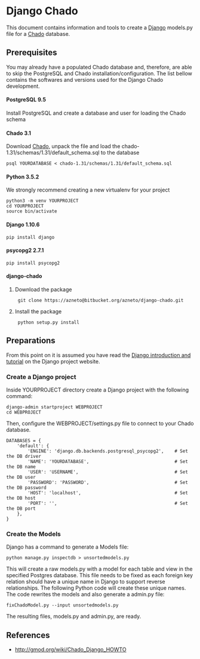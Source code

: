 # Django Chado

This document contains information and tools to create a [Django](https://www.djangoproject.com) models.py file for a [Chado](http://gmod.org/wiki/Chado_-_Getting_Started) database.

## Prerequisites

You may already have a populated Chado database and, therefore, are able to skip the PostgreSQL and Chado installation/configuration. The list bellow contains the softwares and versions used for the Django Chado development.

#### PostgreSQL 9.5

Install PostgreSQL and create a database and user for loading the Chado schema

#### Chado 3.1

Download [Chado](https://downloads.sourceforge.net/project/gmod/gmod/chado-1.31/chado-1.31.tar.gz), unpack the file and load the chado-1.31/schemas/1.31/default_schema.sql to the database

    psql YOURDATABASE < chado-1.31/schemas/1.31/default_schema.sql

#### Python 3.5.2

We strongly recommend creating a new virtualenv for your project

    python3 -m venv YOURPROJECT
    cd YOURPROJECT
    source bin/activate

#### Django 1.10.6

    pip install django

#### psycopg2 2.7.1

    pip install psycopg2

#### django-chado

1. Download the package

        git clone https://azneto@bitbucket.org/azneto/django-chado.git


2. Install the package

        python setup.py install


## Preparations ##

From this point on it is assumed you have read the [Django introduction and tutorial](https://docs.djangoproject.com/en/1.10/intro) on the Django project website.

### Create a Django project
Inside YOURPROJECT directory create a Django project with the following command:

    django-admin startproject WEBPROJECT
    cd WEBPROJECT

Then, configure the WEBPROJECT/settings.py file to connect to your Chado database.

    DATABASES = {
        'default': {
            'ENGINE': 'django.db.backends.postgresql_psycopg2',    # Set the DB driver
            'NAME': 'YOURDATABASE',                                # Set the DB name
            'USER': 'USERNAME',                                    # Set the DB user
            'PASSWORD': 'PASSWORD',                                # Set the DB password
            'HOST': 'localhost',                                   # Set the DB host
            'PORT': '',                                            # Set the DB port
        },
    }

### Create the Models

Django has a command to generate a Models file:

    python manage.py inspectdb > unsortedmodels.py

This will create a raw models.py with a model for each table and view in the specified Postgres database. This file needs to be fixed as each foreign key relation should have a unique name in Django to support reverse relationships. The following Python code will create these unique names. The code rewrites the models and also generate a admin.py file:

    fixChadoModel.py --input unsortedmodels.py

The resulting files, models.py and admin.py, are ready.



## References

* http://gmod.org/wiki/Chado_Django_HOWTO
